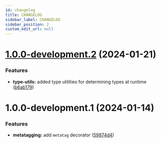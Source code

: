 ```yaml
---
id: changelog
title: CHANGELOG
sidebar_label: CHANGELOG
sidebar_position: 2
custom_edit_url: null
---
```


# [1.0.0-development.2](https://github.com/tensei-engine/runtime/compare/v1.0.0-development.1...v1.0.0-development.2) (2024-01-21)

### Features

- **type-utils:** added type utilities for determining types at runtime ([b6ab179](https://github.com/tensei-engine/runtime/commit/b6ab1798b593c1b30f0f3df682e3415df5fbb059))

# 1.0.0-development.1 (2024-01-14)

### Features

- **metatagging:** add `metatag` decorator ([59874d4](https://github.com/tensei-engine/runtime/commit/59874d4b3a8d358eb4d55c4da58c5e4e8e1d6619))
